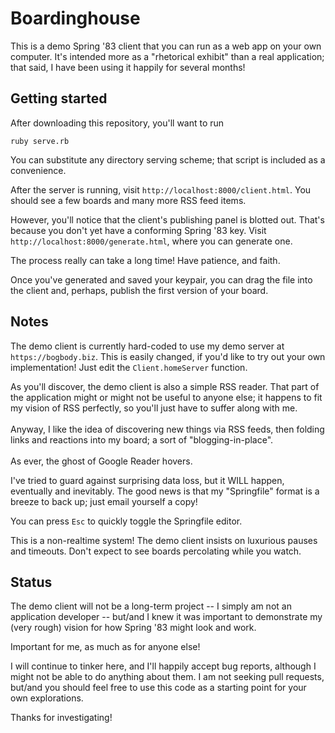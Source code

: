 # Boardinghouse

This is a demo Spring '83 client that you can run as a web app on your own computer. It's intended more as a "rhetorical exhibit" than a real application; that said, I have been using it happily for several months!

## Getting started

After downloading this repository, you'll want to run

```
ruby serve.rb
```

You can substitute any directory serving scheme; that script is included as a convenience.

After the server is running, visit `http://localhost:8000/client.html`. You should see a few boards and many more RSS feed items.

However, you'll notice that the client's publishing panel is blotted out. That's because you don't yet have a conforming Spring '83 key. Visit `http://localhost:8000/generate.html`, where you can generate one.

The process really can take a long time! Have patience, and faith.

Once you've generated and saved your keypair, you can drag the file into the client and, perhaps, publish the first version of your board.

## Notes

The demo client is currently hard-coded to use my demo server at `https://bogbody.biz`. This is easily changed, if you'd like to try out your own implementation! Just edit the `Client.homeServer` function.

As you'll discover, the demo client is also a simple RSS reader. That part of the application might or might not be useful to anyone else; it happens to fit my vision of RSS perfectly, so you'll just have to suffer along with me.<br/><br/>Anyway, I like the idea of discovering new things via RSS feeds, then folding links and reactions into my board; a sort of "blogging-in-place".<br/><br/>As ever, the ghost of Google Reader hovers.

I've tried to guard against surprising data loss, but it WILL happen, eventually and inevitably. The good news is that my "Springfile" format is a breeze to back up; just email yourself a copy!

You can press `Esc` to quickly toggle the Springfile editor.

This is a non-realtime system! The demo client insists on luxurious pauses and timeouts. Don't expect to see boards percolating while you watch.

## Status

The demo client will not be a long-term project -- I simply am not an application developer -- but/and I knew it was important to demonstrate my (very rough) vision for how Spring '83 might look and work.

Important for me, as much as for anyone else!

I will continue to tinker here, and I'll happily accept bug reports, although I might not be able to do anything about them. I am not seeking pull requests, but/and you should feel free to use this code as a starting point for your own explorations.

Thanks for investigating!
